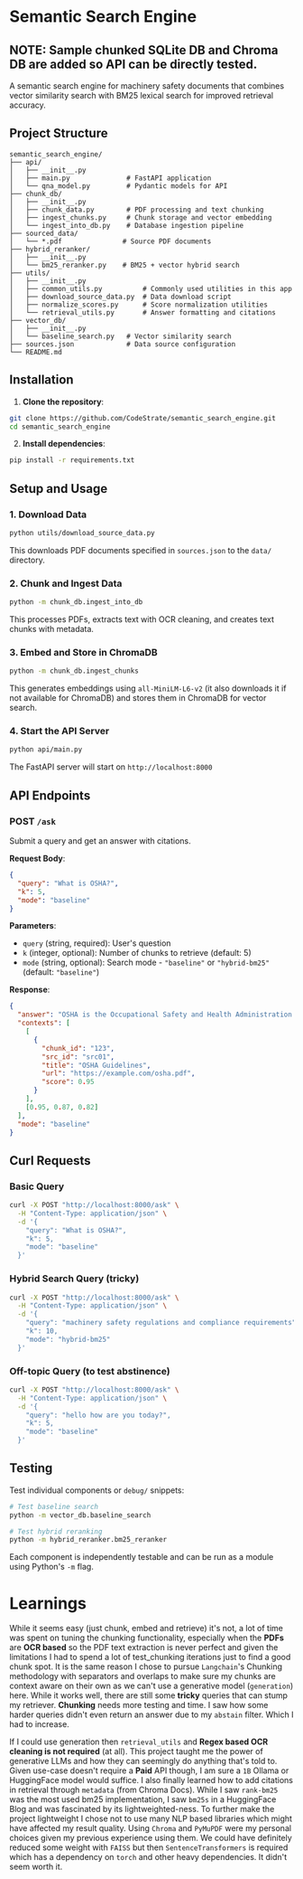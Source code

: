 # Semantic Search Engine

## NOTE: Sample chunked SQLite DB and Chroma DB are added so API can be directly tested.

A semantic search engine for machinery safety documents that combines vector similarity search with BM25 lexical search for improved retrieval accuracy.

## Project Structure

```
semantic_search_engine/
├── api/
│   ├── __init__.py
│   ├── main.py              # FastAPI application
│   └── qna_model.py         # Pydantic models for API
├── chunk_db/
│   ├── __init__.py
│   ├── chunk_data.py        # PDF processing and text chunking
│   ├── ingest_chunks.py     # Chunk storage and vector embedding
│   └── ingest_into_db.py    # Database ingestion pipeline
├── sourced_data/
│   └── *.pdf               # Source PDF documents
├── hybrid_reranker/
│   ├── __init__.py
│   └── bm25_reranker.py    # BM25 + vector hybrid search
├── utils/
│   ├── __init__.py
│   ├── common_utils.py          # Commonly used utilities in this app
│   ├── download_source_data.py  # Data download script
│   ├── normalize_scores.py      # Score normalization utilities
│   └── retrieval_utils.py       # Answer formatting and citations
├── vector_db/
│   ├── __init__.py
│   └── baseline_search.py   # Vector similarity search
├── sources.json             # Data source configuration
└── README.md
```

## Installation

1. **Clone the repository**:
```bash
git clone https://github.com/CodeStrate/semantic_search_engine.git
cd semantic_search_engine
```

2. **Install dependencies**:
```bash
pip install -r requirements.txt
```

## Setup and Usage

### 1. Download Data
```bash
python utils/download_source_data.py
```
This downloads PDF documents specified in `sources.json` to the `data/` directory.

### 2. Chunk and Ingest Data
```bash
python -m chunk_db.ingest_into_db
```
This processes PDFs, extracts text with OCR cleaning, and creates text chunks with metadata.

### 3. Embed and Store in ChromaDB
```bash
python -m chunk_db.ingest_chunks
```
This generates embeddings using `all-MiniLM-L6-v2` (it also downloads it if not available for ChromaDB) and stores them in ChromaDB for vector search.

### 4. Start the API Server
```bash
python api/main.py
```
The FastAPI server will start on `http://localhost:8000`

## API Endpoints

### POST `/ask`

Submit a query and get an answer with citations.

**Request Body**:
```json
{
  "query": "What is OSHA?",
  "k": 5,
  "mode": "baseline"
}
```

**Parameters**:
- `query` (string, required): User's question
- `k` (integer, optional): Number of chunks to retrieve (default: 5)
- `mode` (string, optional): Search mode - `"baseline"` or `"hybrid-bm25"` (default: `"baseline"`)

**Response**:
```json
{
  "answer": "OSHA is the Occupational Safety and Health Administration...",
  "contexts": [
    [
      {
        "chunk_id": "123",
        "src_id": "src01",
        "title": "OSHA Guidelines",
        "url": "https://example.com/osha.pdf",
        "score": 0.95
      }
    ],
    [0.95, 0.87, 0.82]
  ],
  "mode": "baseline"
}
```

## Curl Requests

### Basic Query
```bash
curl -X POST "http://localhost:8000/ask" \
  -H "Content-Type: application/json" \
  -d '{
    "query": "What is OSHA?",
    "k": 5,
    "mode": "baseline"
  }'
```

### Hybrid Search Query (tricky)
```bash
curl -X POST "http://localhost:8000/ask" \
  -H "Content-Type: application/json" \
  -d '{
    "query": "machinery safety regulations and compliance requirements",
    "k": 10,
    "mode": "hybrid-bm25"
  }'
```

### Off-topic Query (to test abstinence)
```bash
curl -X POST "http://localhost:8000/ask" \
  -H "Content-Type: application/json" \
  -d '{
    "query": "hello how are you today?",
    "k": 5,
    "mode": "baseline"
  }'
```

## Testing

Test individual components or `debug/` snippets:

```bash
# Test baseline search
python -m vector_db.baseline_search

# Test hybrid reranking
python -m hybrid_reranker.bm25_reranker
```
Each component is independently testable and can be run as a module using Python's `-m` flag.

# Learnings
While it seems easy (just chunk, embed and retrieve) it's not, a lot of time was spent on tuning the chunking functionality, especially when the **PDFs** are **OCR based** so the PDF text extraction is never perfect and given the limitations I had to spend a lot of test_chunking iterations just to find a good chunk spot. It is the same reason I chose to pursue `Langchain`'s Chunking methodology with separators and overlaps to make sure my chunks are context aware on their own as we can't use a generative model (`generation`) here. While it works well, there are still some **tricky** queries that can stump my retriever. **Chunking** needs more testing and time. I saw how some harder queries didn't even return an answer due to my `abstain` filter. Which I had to increase.

If I could use generation then `retrieval_utils` and **Regex based OCR cleaning is not required** (at all). This project taught me the power of generative LLMs and how they can seemingly do anything that's told to. Given use-case doesn't require a **Paid** API though, I am sure a `1B` Ollama or HuggingFace model would suffice. I also finally learned how to add citations in retrieval through `metadata` (from Chroma Docs). While I saw `rank-bm25` was the most used bm25 implementation, I saw `bm25s` in a HuggingFace Blog and was fascinated by its lightweighted-ness. To further make the project lightweight I chose not to use many NLP based libraries which might have affected my result quality. Using `Chroma` and `PyMuPDF` were my personal choices given my previous experience using them. We could have definitely reduced some weight with `FAISS` but then `SentenceTransformers` is required which has a dependency on `torch` and other heavy dependencies. It didn't seem worth it.
